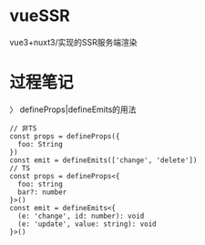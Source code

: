# vueSSR
vue3+nuxt3/实现的SSR服务端渲染
# 过程笔记
〉 defineProps|defineEmits的用法
```
// 非TS 
const props = defineProps({
  foo: String
})
const emit = defineEmits(['change', 'delete'])
// TS 
const props = defineProps<{
  foo: string
  bar?: number
}>()
const emit = defineEmits<{
  (e: 'change', id: number): void
  (e: 'update', value: string): void
}>()
```
